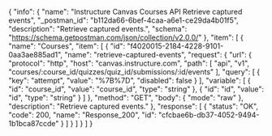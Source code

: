 {
  "info": {
    "name": "Instructure Canvas Courses API Retrieve captured events",
    "_postman_id": "b112da66-6bef-4caa-a6e1-ce29da4b01f5",
    "description": "Retrieve captured events.",
    "schema": "https://schema.getpostman.com/json/collection/v2.0.0/"
  },
  "item": [
    {
      "name": "Courses",
      "item": [
        {
          "id": "f4020015-2184-4228-9101-0aa3ae885ad1",
          "name": "retrieve-captured-events",
          "request": {
            "url": {
              "protocol": "http",
              "host": "canvas.instructure.com",
              "path": [
                "api",
                "v1",
                "courses/:course_id/quizzes/quiz_id/submissions/:id/events"
              ],
              "query": [
                {
                  "key": "attempt",
                  "value": "%7B%7D",
                  "disabled": false
                }
              ],
              "variable": [
                {
                  "id": "course_id",
                  "value": "course_id",
                  "type": "string"
                },
                {
                  "id": "id",
                  "value": "id",
                  "type": "string"
                }
              ]
            },
            "method": "GET",
            "body": {
              "mode": "raw"
            },
            "description": "Retrieve captured events."
          },
          "response": [
            {
              "status": "OK",
              "code": 200,
              "name": "Response_200",
              "id": "cfcbae6b-db37-4052-9494-1b1bca87ccde"
            }
          ]
        }
      ]
    }
  ]
}